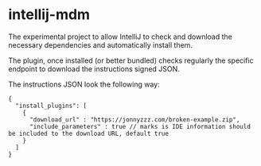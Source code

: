 # intellij-mdm

The experimental project to allow IntelliJ to check and
download the necessary dependencies and automatically
install them. 

The plugin, once installed (or better bundled) checks
regularly the specific endpoint to download the instructions
signed JSON. 

The instructions JSON look the following way:
```json5
{
  "install_plugins": [
    {
      "download_url" : "https://jonnyzzz.com/broken-example.zip",
      "include_parameters" : true // marks is IDE information should be included to the download URL, default true
    }
  ]
}
```

